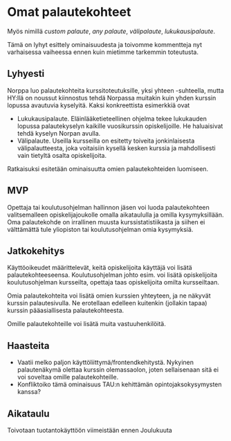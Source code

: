 # Omat palautekohteet

Myös nimillä _custom palaute_, _any palaute_, _välipalaute_, _lukukausipalaute_.

Tämä on lyhyt esittely ominaisuudesta ja toivomme kommentteja nyt varhaisessa vaiheessa ennen kuin mietimme tarkemmin toteutusta.

## Lyhyesti

Norppa luo palautekohteita kurssitoteutuksille, yksi yhteen -suhteella, mutta HY:llä on noussut kiinnostus tehdä Norpassa muitakin kuin yhden kurssin lopussa avautuvia kyselyitä. 
Kaksi konkreettista esimerkkiä ovat
- Lukukausipalaute. Eläinlääketieteellinen ohjelma tekee lukukauden lopussa palautekyselyn kaikille vuosikurssin opiskelijoille. He haluaisivat tehdä kyselyn Norpan avulla.
- Välipalaute. Useilla kursseilla on esitetty toiveita jonkinlaisesta välipalautteesta, joka voitaisiin kysellä kesken kurssia ja mahdollisesti vain tietyltä osalta opiskelijoita.

Ratkaisuksi esitetään ominaisuutta omien palautekohteiden luomiseen.

## MVP

Opettaja tai koulutusohjelman hallinnon jäsen voi luoda palautekohteen valitsemalleen opiskelijajoukolle omalla aikataululla ja omilla kysymyksillään. 
Oma palautekohde on irrallinen muusta kurssistatistiikasta ja siihen ei välttämättä tule yliopiston tai koulutusohjelman omia kysymyksiä.

## Jatkokehitys

Käyttöoikeudet määrittelevät, keitä opiskelijoita käyttäjä voi lisätä palautekohteeseensa. 
Koulutusohjelman johto esim. voi lisätä opiskelijoita koulutusohjelman kursseilta, opettaja taas opiskelijoita omilta kursseiltaan.

Omia palautekohteita voi lisätä omien kurssien yhteyteen, ja ne näkyvät kurssin palautesivulla. Ne erotellaan edelleen kuitenkin (jollakin tapaa) kurssin pääasiallisesta palautekohteesta.

Omille palautekohteille voi lisätä muita vastuuhenkilöitä.

## Haasteita

- Vaatii melko paljon käyttöliittymä/frontendkehitystä. Nykyinen palautenäkymä olettaa kurssin olemassaolon, joten sellaisenaan sitä ei voi soveltaa omille palautekohteille.
- Konfliktoiko tämä ominaisuus TAU:n kehittämän opintojaksokysymysten kanssa?

## Aikataulu

Toivotaan tuotantokäyttöön viimeistään ennen Joulukuuta
